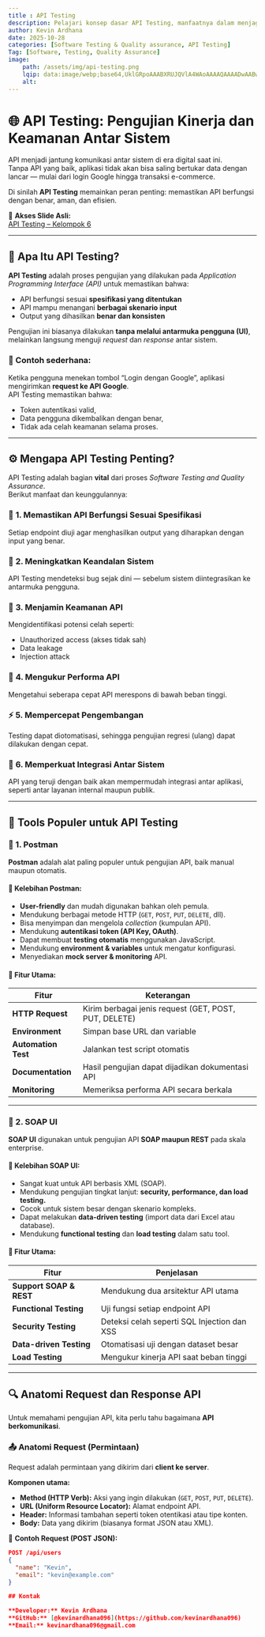 ```yaml
---
title : API Testing
description: Pelajari konsep dasar API Testing, manfaatnya dalam menjaga keandalan sistem, serta tools populer seperti Postman dan SOAP UI. Disertai penjelasan anatomi request-response API dan contoh penggunaannya.
author: Kevin Ardhana
date: 2025-10-28
categories: [Software Testing & Quality assurance, API Testing]
Tag: [Software, Testing, Quality Assurance]
image:
    path: /assets/img/api-testing.png
    lqip: data:image/webp;base64,UklGRpoAAABXRUJQVlA4WAoAAAAQAAAADwAABwAAQUxQSDIAAAARL0AmbZurmr57yyIiqE8oiG0bejIYEQTgqiDA9vqnsUSI6H+oAERp2HZ65qP/VIAWAFZQOCBCAAAA8AEAnQEqEAAIAAVAfCWkAALp8sF8rgRgAP7o9FDvMCkMde9PK7euH5M1m6VWoDXf2FkP3BqV0ZYbO6NA/VFIAAAA
    alt:
---
```


# 🌐 API Testing: Pengujian Kinerja dan Keamanan Antar Sistem

API menjadi jantung komunikasi antar sistem di era digital saat ini.  
Tanpa API yang baik, aplikasi tidak akan bisa saling bertukar data dengan lancar — mulai dari login Google hingga transaksi e-commerce.

Di sinilah **API Testing** memainkan peran penting: memastikan API berfungsi dengan benar, aman, dan efisien.

📂 **Akses Slide Asli:**  
[API Testing – Kelompok 6](https://drive.google.com/file/d/1b5R0aV7jftn-94nSDdquKrhRcgBoj1v4/view?usp=drive_link)

---

## 🧠 Apa Itu API Testing?

**API Testing** adalah proses pengujian yang dilakukan pada *Application Programming Interface (API)* untuk memastikan bahwa:

- API berfungsi sesuai **spesifikasi yang ditentukan**
- API mampu menangani **berbagai skenario input**
- Output yang dihasilkan **benar dan konsisten**

Pengujian ini biasanya dilakukan **tanpa melalui antarmuka pengguna (UI)**, melainkan langsung menguji *request* dan *response* antar sistem.

### 📘 Contoh sederhana:
Ketika pengguna menekan tombol “Login dengan Google”, aplikasi mengirimkan **request ke API Google**.  
API Testing memastikan bahwa:
- Token autentikasi valid,
- Data pengguna dikembalikan dengan benar,
- Tidak ada celah keamanan selama proses.

---

## ⚙️ Mengapa API Testing Penting?

API Testing adalah bagian **vital** dari proses *Software Testing and Quality Assurance*.  
Berikut manfaat dan keunggulannya:

### 💎 **1. Memastikan API Berfungsi Sesuai Spesifikasi**
Setiap endpoint diuji agar menghasilkan output yang diharapkan dengan input yang benar.

### 🧩 **2. Meningkatkan Keandalan Sistem**
API Testing mendeteksi bug sejak dini — sebelum sistem diintegrasikan ke antarmuka pengguna.

### 🔐 **3. Menjamin Keamanan API**
Mengidentifikasi potensi celah seperti:
- Unauthorized access (akses tidak sah)
- Data leakage
- Injection attack

### 🚀 **4. Mengukur Performa API**
Mengetahui seberapa cepat API merespons di bawah beban tinggi.

### ⚡ **5. Mempercepat Pengembangan**
Testing dapat diotomatisasi, sehingga pengujian regresi (ulang) dapat dilakukan dengan cepat.

### 🔗 **6. Memperkuat Integrasi Antar Sistem**
API yang teruji dengan baik akan mempermudah integrasi antar aplikasi, seperti antar layanan internal maupun publik.

---

## 🧰 Tools Populer untuk API Testing

### 🧪 1. **Postman**

**Postman** adalah alat paling populer untuk pengujian API, baik manual maupun otomatis.

#### 🔹 Kelebihan Postman:
- **User-friendly** dan mudah digunakan bahkan oleh pemula.
- Mendukung berbagai metode HTTP (`GET`, `POST`, `PUT`, `DELETE`, dll).
- Bisa menyimpan dan mengelola *collection* (kumpulan API).
- Mendukung **autentikasi token (API Key, OAuth)**.
- Dapat membuat **testing otomatis** menggunakan JavaScript.
- Mendukung **environment & variables** untuk mengatur konfigurasi.
- Menyediakan **mock server & monitoring** API.

#### 📘 Fitur Utama:
| Fitur | Keterangan |
|--------|-------------|
| **HTTP Request** | Kirim berbagai jenis request (GET, POST, PUT, DELETE) |
| **Environment** | Simpan base URL dan variable |
| **Automation Test** | Jalankan test script otomatis |
| **Documentation** | Hasil pengujian dapat dijadikan dokumentasi API |
| **Monitoring** | Memeriksa performa API secara berkala |

---

### 💼 2. **SOAP UI**

**SOAP UI** digunakan untuk pengujian API **SOAP maupun REST** pada skala enterprise.

#### 🔹 Kelebihan SOAP UI:
- Sangat kuat untuk API berbasis XML (SOAP).
- Mendukung pengujian tingkat lanjut: **security, performance, dan load testing.**
- Cocok untuk sistem besar dengan skenario kompleks.
- Dapat melakukan **data-driven testing** (import data dari Excel atau database).
- Mendukung **functional testing** dan **load testing** dalam satu tool.

#### 📘 Fitur Utama:
| Fitur | Penjelasan |
|--------|-------------|
| **Support SOAP & REST** | Mendukung dua arsitektur API utama |
| **Functional Testing** | Uji fungsi setiap endpoint API |
| **Security Testing** | Deteksi celah seperti SQL Injection dan XSS |
| **Data-driven Testing** | Otomatisasi uji dengan dataset besar |
| **Load Testing** | Mengukur kinerja API saat beban tinggi |

---

## 🔍 Anatomi Request dan Response API

Untuk memahami pengujian API, kita perlu tahu bagaimana **API berkomunikasi**.

### 📤 **Anatomi Request (Permintaan)**
Request adalah permintaan yang dikirim dari **client ke server**.

**Komponen utama:**
- **Method (HTTP Verb):** Aksi yang ingin dilakukan (`GET`, `POST`, `PUT`, `DELETE`).
- **URL (Uniform Resource Locator):** Alamat endpoint API.
- **Header:** Informasi tambahan seperti token otentikasi atau tipe konten.
- **Body:** Data yang dikirim (biasanya format JSON atau XML).

📘 **Contoh Request (POST JSON):**
```json
POST /api/users
{
  "name": "Kevin",
  "email": "kevin@example.com"
}

## Kontak

**Developer:** Kevin Ardhana  
**GitHub:** [@kevinardhana096](https://github.com/kevinardhana096)   
**Email:** kevinardhana096@gmail.com  